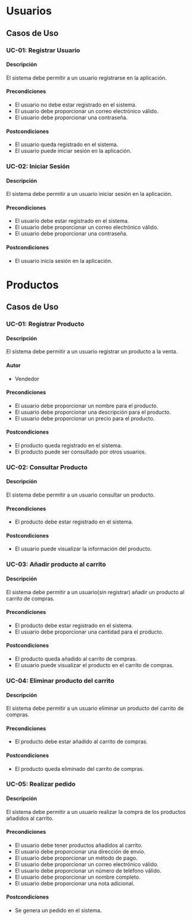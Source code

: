 # Usuarios
## Casos de Uso
### UC-01: Registrar Usuario
#### Descripción
El sistema debe permitir a un usuario registrarse en la aplicación.
#### Precondiciones
- El usuario no debe estar registrado en el sistema.
- El usuario debe proporcionar un correo electrónico válido.
- El usuario debe proporcionar una contraseña.
#### Postcondiciones
- El usuario queda registrado en el sistema.
- El usuario puede iniciar sesión en la aplicación.

### UC-02: Iniciar Sesión
#### Descripción
El sistema debe permitir a un usuario iniciar sesión en la aplicación.
#### Precondiciones
- El usuario debe estar registrado en el sistema.
- El usuario debe proporcionar un correo electrónico válido.
- El usuario debe proporcionar una contraseña.
#### Postcondiciones
- El usuario inicia sesión en la aplicación.



# Productos
## Casos de Uso
### UC-01: Registrar Producto
#### Descripción
El sistema debe permitir a un usuario registrar un producto a la venta.
#### Autor
- Vendedor
#### Precondiciones
- El usuario debe proporcionar un nombre para el producto.
- El usuario debe proporcionar una descripción para el producto.
- El usuario debe proporcionar un precio para el producto.
#### Postcondiciones
- El producto queda registrado en el sistema.
- El producto puede ser consultado por otros usuarios.


### UC-02: Consultar Producto
#### Descripción
El sistema debe permitir a un usuario consultar un producto.
#### Precondiciones
- El producto debe estar registrado en el sistema.
#### Postcondiciones
- El usuario puede visualizar la información del producto.

### UC-03: Añadir producto al carrito
#### Descripción
El sistema debe permitir a un usuario(sin registrar) añadir un producto al carrito de compras.
#### Precondiciones
- El producto debe estar registrado en el sistema.
- El usuario debe proporcionar una cantidad para el producto.
#### Postcondiciones
- El producto queda añadido al carrito de compras.
- El usuario puede visualizar el producto en el carrito de compras.

### UC-04: Eliminar producto del carrito
#### Descripción
El sistema debe permitir a un usuario eliminar un producto del carrito de compras.
#### Precondiciones
- El producto debe estar añadido al carrito de compras.
#### Postcondiciones
- El producto queda eliminado del carrito de compras.

### UC-05: Realizar pedido
#### Descripción
El sistema debe permitir a un usuario realizar la compra de los productos añadidos al carrito.
#### Precondiciones
- El usuario debe tener productos añadidos al carrito.
- El usuario debe proporcionar una dirección de envío.
- El usuario debe proporcionar un método de pago.
- El usuario debe proporcionar un correo electrónico válido.
- El usuario debe proporcionar un número de teléfono válido.
- El usuario debe proporcionar un nombre completo.
- El usuario debe proporcionar una nota adicional.
#### Postcondiciones
- Se genera un pedido en el sistema.
